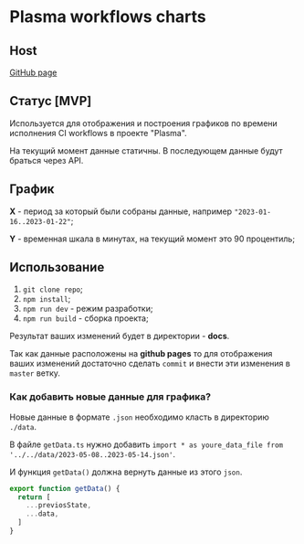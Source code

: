 # Plasma workflows charts

## Host

[GitHub page](https://yakutoc.github.io/)

## Статус [MVP]

Используется для отображения и построения графиков по времени исполнения CI workflows в проекте "Plasma".

На текущий момент данные статичны. В последующем данные будут браться через API.

## График

**X** - период за который были собраны данные, например `"2023-01-16..2023-01-22"`;

**Y** - временная шкала в минутах, на текущий момент это 90 процентиль;

## Использование

1. `git clone repo`;
2. `npm install`;
3. `npm run dev` - режим разработки;
4. `npm run build` - сборка проекта;

Результат ваших изменений будет в директории - **docs**.

Так как данные расположены на **github pages** то для отображения ваших изменений достаточно сделать `commit` и внести эти изменения в `master` ветку.


### Как добавить новые данные для графика?

Новые данные в формате `.json` необходимо класть в директорию `./data`.

В файле `getData.ts` нужно добавить `import * as youre_data_file from '../../data/2023-05-08..2023-05-14.json'`.

И функция `getData()` должна вернуть данные из этого `json`.

```js
export function getData() {
  return [
    ...previosState,
    ...data,
  ]
}
```

